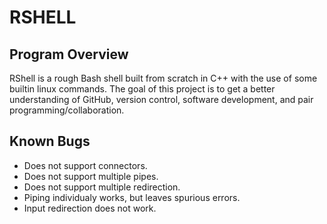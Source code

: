 RSHELL
===
Program Overview
---
RShell is a rough Bash shell built from scratch in C++  with the use of some builtin linux commands.
The goal of this project is to get a better understanding of GitHub, version control, software development,
and pair programming/collaboration.

Known Bugs
---
* Does not support connectors.
* Does not support multiple pipes.
* Does not support multiple redirection.
* Piping individualy works, but leaves spurious errors.
* Input redirection does not work.

